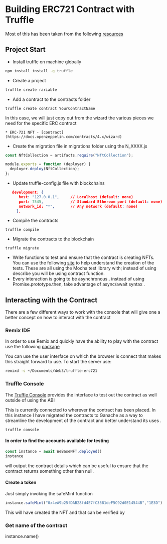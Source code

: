 # Building ERC721 Contract with Truffle 
Most of this has been taken from the following [resources](https://trufflesuite.com/docs/truffle/quickstart.html)

## Project Start 
* Install truffle on machine globally 
```bash
npm install install -g truffle 
```

* Create a project 
```bash
truffle create rariable
```
* Add a contract to the contracts folder 

```
truffle create contract YourContractName 
```
In this case, we will just copy out from the wizard the various pieces we need for the specific ERC contract 

    * ERC-721 NFT - [contract](https://docs.openzeppelin.com/contracts/4.x/wizard)
* Create the migration file in migrations folder using the N_XXXX.js 
```javascript
const NftCollection = artifacts.require("NftCollection");

module.exports = function (deployer) {
  deployer.deploy(NftCollection);
};
```
* Update truffle-config.js file with blockchains

```json
   development: {
      host: "127.0.0.1",     // Localhost (default: none)
      port: 7545,            // Standard Ethereum port (default: none)
      network_id: "*",       // Any network (default: none)
     },
```

* Compile the contracts 
```
truffle compile
```

* Migrate the contracts to the blockchain 
```
truffle migrate
```

* Write functions to test and ensure that the contract is creating NFTs. You can use the following [site](https://trufflesuite.com/docs/truffle/testing/writing-tests-in-javascript.html#using-web3) to help understand the creation of the tests.  These are all using the Mocha test library with; instead of using describe you will be using contract function.
* Every interaction is going to be asynchronous.. instead of using Promise.prototype.then, take advantage of async/await syntax .


## Interacting with the Contract 
There are a few different ways to work with the console that will give one a better concept on how to interact with the contract 

### Remix IDE 
In order to use Remix and quickly have the ability to play with the contract use the following [package](https://www.npmjs.com/package/@remix-project/remixd) 

You can use the user interface on which the browser is connect that makes this straight forward to use. To start the server use: 
```bash
remixd -s ~/Documents/Web3/truffle-erc721 
```

### Truffle Console 
The [Truffle Console](https://trufflesuite.com/docs/truffle/getting-started/interacting-with-your-contracts.html) provides the interface to test out the contract as well outside of using the ABI 

This is currently connected to wherever the contract has been placed. In this instance I have migrated the contracts to Ganache as a way to streamline the development of the contract and better understand its uses . 

```
truffle console
```

#### In order to find the accounts available for testing
```javascript 
const instance = await WeBaseNFT.deployed() 
instance
```
will output the contract details which can be useful to ensure that the contract returns something other than null. 


#### Create a token 
Just simply invoking the safeMint function 
```javascript
instance.safeMint("0x4eA9b25fDAB28fd4E7fC3581deF5C92d0E14544B","1E3D")
```
This will have created the NFT and that can be verified by 


### Get name of the contract 
instance.name()
